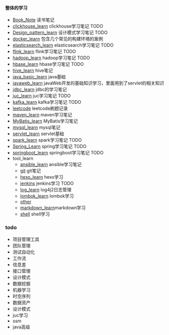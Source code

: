#### 整体的学习
- [Book_Note](Book_Note) 读书笔记
- [clickhouse_learn](clickhouse_learn) clickhouse学习笔记 TODO
- [Design_pattern_learn](Design_pattern_learn) 设计模式学习笔记 TODO
- [docker_learn](docker_learn) 包含几个常见的构建环境的案例
- [elasticsearch_learn](elasticsearch_learn) elasticsearch学习笔记 TODO
- [flink_learn](flink_learn) flink学习笔记 TODO
- [hadoop_learn](hadoop_learn) hadoop学习笔记 TODO
- [hbase_learn](hbase_learn) hbase学习笔记 TODO
- [hive_learn](hive_learn) hive笔记
- [java_basic_learn](java_basic_learn) java基础
- [javaweb_learn](javaweb_learn) javaWeb开发的基础知识学习，里面用到了servlet的相关知识
- [jdbc_learn](jdbc_learn) jdbc的学习笔记
- [juc_learn](juc_learn) juc学习笔记 TODO
- [kafka_learn](kafka_learn) kafka学习笔记 TODO
- [leetcode](leetcode) leetcode刷题记录
- [maven_learn](maven_learn) maven学习笔记
- [MyBatis_learn](MyBatis_learn) MyBatis学习笔记
- [mysql_learn](mysql_learn) mysql笔记
- [servlet_learn](servlet_learn) servlet基础
- [spark_learn](spark_learn) spark学习笔记 TODO
- [Spring_Learn](Spring_Learn) spring学习笔记 TODO
- [springboot_learn](springboot_learn) springboot学习笔记 TODO
- tool_learn
  - [ansible_learn](tool_learn%2Fansible_learn) ansible学习笔记
  - [git](tool_learn%2Fgit) git笔记
  - [hexo_learn](tool_learn%2Fhexo_learn) hexo学习
  - [jenkins](tool_learn%2Fjenkins) jenkins学习 TODO
  - [log_learn](tool_learn%2Flog_learn) log4j2日志管理
  - [lombok_learn](tool_learn%2Flombok_learn) lombok学习
  - [other](tool_learn%2Fother) 
  - [markdown_learn](tool_learn%2Fmarkdown_learn)markdown学习
  - [shell](tool_learn%2Fshell) shell学习

### todo
- 项目管理工具
- 团队管理
- 测试自动化
- 工作流
- 信息差
- 接口管理
- 设计模式
- 数据挖掘
- 机器学习
- 时空序列
- 数据资产
- 设计模式
- juc学习
- ssm
- java高级

